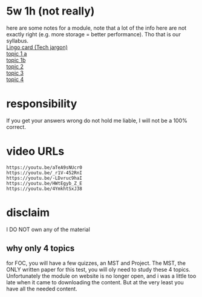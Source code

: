 # 5w 1h (not really)
here are some notes for a module, note that a lot of the info here are not exactly right (e.g. more storage = better performance). Tho that is our syllabus.<br>
[Lingo card (Tech jargon)](https://github.com/pendragons-code/FOC/blob/master/LingoCard.md)<br>[topic 1 a](https://github.com/pendragons-code/FOC/blob/master)<br>[topic 1b](https://github.com/pendragons-code/FOC/blob/master/topic1b.md)<br>[topic 2](https://github.com/pendragons-code/FOC/blob/master/topic2.md)<br>[topic 3](https://github.com/pendragons-code/FOC/blob/master/topic3.md)<br>[topic 4](https://github.com/pendragons-code/FOC/blob/master/topic4.md)<br>
# responsibility
If you get your answers wrong do not hold me liable, I will not be a 100% correct.
# video URLs
```
https://youtu.be/aTeA9sNUcr0
https://youtu.be/_r1V-452RnI
https://youtu.be/-LDvruc9haI
https://youtu.be/HWtEgyb_Z_E
https://youtu.be/4YmkhtSxJ38
```
# disclaim
I DO NOT own any of the material

## why only 4 topics

for FOC, you will have a few quizzes, an MST and Project. The MST, the ONLY written paper for this test, you will oly need to study these 4 topics. Unfortunately the module on website is no longer open, and i was a little too late when it came to downloading the content. But at the very least you have all the needed content.
